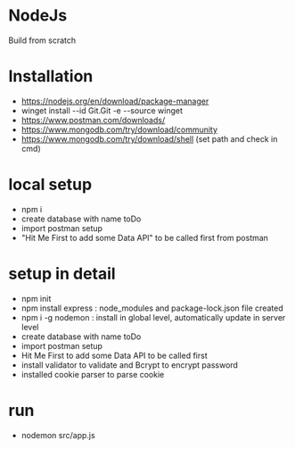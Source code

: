 # NodeJs
Build from scratch

# Installation
- https://nodejs.org/en/download/package-manager
- winget install --id Git.Git -e --source winget
- https://www.postman.com/downloads/
- https://www.mongodb.com/try/download/community
- https://www.mongodb.com/try/download/shell (set path and check in cmd)

# local setup
- npm i
- create database with name toDo
- import postman setup
- "Hit Me First to add some Data API" to be called first from postman

# setup in detail
- npm init
- npm install express : node_modules and package-lock.json file created
- npm i -g nodemon : install in global level, automatically update in server level
- create database with name toDo
- import postman setup
- Hit Me First to add some Data API to be called first
- install validator to validate and Bcrypt to encrypt password
- installed cookie parser to parse cookie

# run
- nodemon src/app.js



